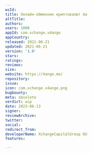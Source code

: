 ```yaml
---
wsId: 
title: Онлайн-обменник криптовалют 4a
altTitle: 
authors: 
users: 1000
appId: com.xchange.x4ange
appCountry: 
released: 2021-06-21
updated: 2021-06-21
version: '1.0'
stars: 
ratings: 
reviews: 
size: 
website: https://4ange.me/
repository: 
issue: 
icon: com.xchange.x4ange.png
bugbounty: 
meta: obsolete
verdict: wip
date: 2023-06-13
signer: 
reviewArchive: 
twitter: 
social: 
redirect_from: 
developerName: XchangeCapitalGroup OU
features: 

---
```


